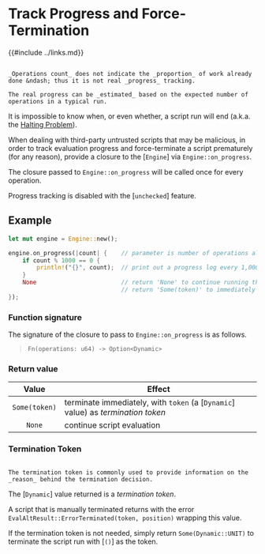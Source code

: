 Track Progress and Force-Termination
====================================

{{#include ../links.md}}

```admonish info.side "Operations count vs. progress"

_Operations count_ does not indicate the _proportion_ of work already done &ndash; thus it is not real _progress_ tracking.

The real progress can be _estimated_ based on the expected number of operations in a typical run.
```

It is impossible to know when, or even whether, a script run will end
(a.k.a. the [Halting Problem](http://en.wikipedia.org/wiki/Halting_problem)).

When dealing with third-party untrusted scripts that may be malicious, in order to track evaluation
progress and force-terminate a script prematurely (for any reason), provide a closure to the
[`Engine`] via `Engine::on_progress`.

The closure passed to `Engine::on_progress` will be called once for every operation.

Progress tracking is disabled with the [`unchecked`] feature.


Example
-------

```rust
let mut engine = Engine::new();

engine.on_progress(|count| {    // parameter is number of operations already performed
    if count % 1000 == 0 {
        println!("{}", count);  // print out a progress log every 1,000 operations
    }
    None                        // return 'None' to continue running the script
                                // return 'Some(token)' to immediately terminate the script
});
```


### Function signature

The signature of the closure to pass to `Engine::on_progress` is as follows.

> `Fn(operations: u64) -> Option<Dynamic>`

### Return value

|     Value     | Effect                                                                           |
| :-----------: | -------------------------------------------------------------------------------- |
| `Some(token)` | terminate immediately, with `token` (a [`Dynamic`] value) as _termination token_ |
|    `None`     | continue script evaluation                                                       |

### Termination Token

```admonish info.side "Token"

The termination token is commonly used to provide information on the _reason_ behind the termination decision.
```

The [`Dynamic`] value returned is a _termination token_.

A script that is manually terminated returns with the error `EvalAltResult::ErrorTerminated(token, position)`
wrapping this value.

If the termination token is not needed, simply return `Some(Dynamic::UNIT)` to terminate the script
run with [`()`] as the token.
